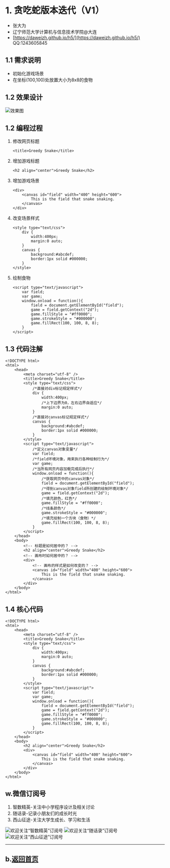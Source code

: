 # 1. 贪吃蛇版本迭代（V1） 

- 张大为
- 辽宁师范大学计算机与信息技术学院@大连
- [https://daweizh.github.io/h5/](https://daweizh.github.io/h5/)  QQ:1243605845

## 1.1 需求说明

- 初始化游戏场景
- 在坐标(100,100)处放置大小为8x8的食物

## 1.2 效果设计

![效果图](demo.png)

## 1.2 编程过程

1. 修改网页标题
    ~~~
    <title>Greedy Snake</title>
    ~~~
2. 增加游戏标题
	~~~
	<h2 align="center">Greedy Snake</h2>
	~~~
3. 增加游戏场景
	~~~
    <div>
        <canvas id="field" width="400" height="600">
            This is the field that snake snaking.
        </canvas>
    </div>
	~~~
4. 改变场景样式
	~~~
    <style type="text/css">
        div {
            width:400px;
            margin:0 auto;  
        }
        canvas {
            background:#abcdef;
            border:1px solid #000000;
        }
    </style>
	~~~
5. 绘制食物
	~~~
    <script type="text/javascript">
        var field;
        var game;
        window.onload = function(){
            field = document.getElementById("field");
            game = field.getContext("2d");
            game.fillStyle = "#ff0000";
            game.strokeStyle = "#000000";
            game.fillRect(100, 100, 8, 8);
        }
    </script>
	~~~

## 1.3 代码注解

~~~
<!DOCTYPE html>
<html>
    <head>
        <meta charset="utf-8" />
        <title>Greedy Snake</title>
        <style type="text/css">
            /*直接对div标记规定样式*/
            div {
                width:400px;
                /*上下边界为0，左右边界自适应*/
                margin:0 auto;  
            }
            /*直接对canvas标记规定样式*/
            canvas {
                background:#abcdef;
                border:1px solid #000000;
            }
        </style>
        <script type="text/javascript">
            /*定义canvas对象变量*/
            var field;
            /*field环境对象，用来执行各种绘制行为*/
            var game;
            /*当所有网页内容加载完成后执行*/
            window.onload = function(){
                /*获取网页中的canvas对象*/
                field = document.getElementById("field");
                /*得到canvas对象field所创建的绘制环境对象*/
                game = field.getContext("2d");
                /*填充颜色，红色*/
                game.fillStyle = "#ff0000";
                /*线条颜色*/
                game.strokeStyle = "#000000";
                /*填充绘制一个方块（食物）*/
                game.fillRect(100, 100, 8, 8);
            }
        </script>
    </head>
    <body>
        <!-- 标题是如何居中的？ -->
        <h2 align="center">Greedy Snake</h2>
        <!-- 画布时如何居中的？ -->
        <div>
            <!-- 画布的样式是如何改变的？ -->
            <canvas id="field" width="400" height="600">
                This is the field that snake snaking.
            </canvas>
        </div>
    </body>
</html>
~~~

## 1.4 核心代码

~~~
<!DOCTYPE html>
<html>
    <head>
        <meta charset="utf-8" />
        <title>Greedy Snake</title>
        <style type="text/css">
            div {
                width:400px;
                margin:0 auto;
            }
            canvas {
                background:#abcdef;
                border:1px solid #000000;
            }
        </style>
        <script type="text/javascript">
            var field;
            var game;
            window.onload = function(){
                field = document.getElementById("field");
                game = field.getContext("2d");
                game.fillStyle = "#ff0000"; 
                game.strokeStyle = "#000000"; 
                game.fillRect(100, 100, 8, 8); 
            }
        </script>
    </head>
    <body>
        <h2 align="center">Greedy Snake</h2>
        <div>
            <canvas id="field" width="400" height="600">
                This is the field that snake snaking.
            </canvas>
        </div>
    </body>
</html>
~~~

## w.微信订阅号

1. 智数精英-关注中小学程序设计及相关讨论
2. 随话录-记录小朋友们的成长时光
2. 西山征途-关注大学生成长、学习和生活

![欢迎关注“智数精英”订阅号](../../assets/me/img/idea8.jpg)
![欢迎关注“随话录”订阅号](../../assets/me/img/shl8.jpg)
![欢迎关注“西山征途”订阅号](../../assets/me/img/xszt8.jpg)

----------

## b.[返回首页](../../)

